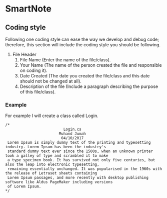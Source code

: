 # SmartNote
## Coding style
Following one coding style can ease the way we develop and debug code; therefore, this section will include the coding style you should be following.
1. File Header
   1. File Name (Enter the name of the file/class).
   2. Your Name (The name of the person created the file and responsible on coding it).
   3. Date Created (The date you created the file/class and this date should not be changed at all).
   4. Description of the file (Include a paragraph describing the purpose of this file/class).

### Example
For example I will create a class called Login.

```
/*
						  Login.cs
						Muhand Jumah
						 04/10/2017
 Lorem Ipsum is simply dummy text of the printing and typesetting industry. Lorem Ipsum has been the industry's
 standard dummy text ever since the 1500s, when an unknown printer took a galley of type and scrambled it to make
 a type specimen book. It has survived not only five centuries, but also the leap into electronic typesetting,
 remaining essentially unchanged. It was popularised in the 1960s with the release of Letraset sheets containing
 Lorem Ipsum passages, and more recently with desktop publishing software like Aldus PageMaker including versions
 of Lorem Ipsum.
*/